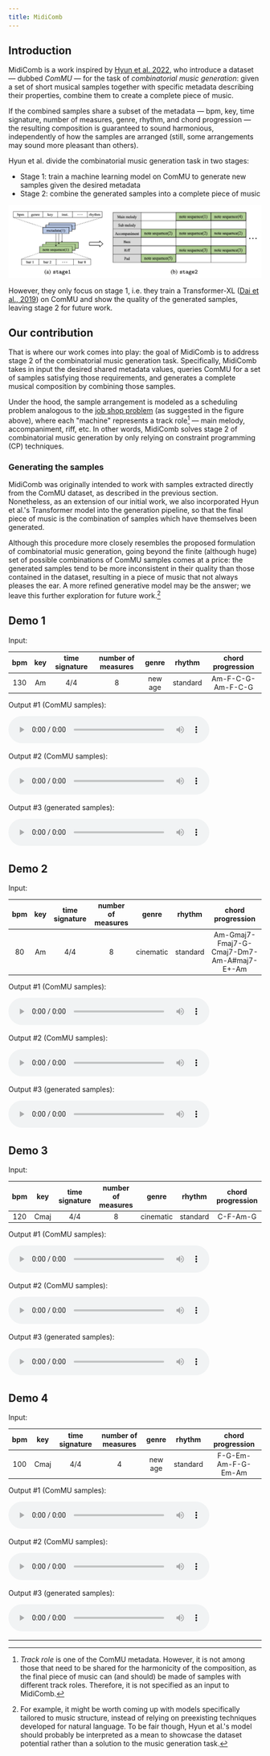 ```yaml
---
title: MidiComb
---
```


## Introduction

MidiComb is a work inspired by [Hyun et al. 2022](https://arxiv.org/abs/2211.09385), who introduce a dataset — dubbed *ComMU* — for the task of *combinatorial music generation*: given a set of short musical samples together with specific metadata describing their properties, combine them to create a complete piece of music. 

If the combined samples share a subset of the metadata — bpm, key, time signature, number of measures, genre, rhythm, and chord progression — the resulting composition is guaranteed to sound harmonious, independently of how the samples are arranged (still, some arrangements may sound more pleasant than others).

Hyun et al. divide the combinatorial music generation task in two stages:
- Stage 1: train a machine learning model on ComMU to generate new samples given the desired metadata
- Stage 2: combine the generated samples into a complete piece of music

![Hyun et al. 2022](assets/stages.png)

However, they only focus on stage 1, i.e. they train a Transformer-XL ([Dai et al., 2019](https://arxiv.org/abs/1901.02860)) on ComMU and show the quality of the generated samples, leaving stage 2 for future work.

## Our contribution

That is where our work comes into play: the goal of MidiComb is to address stage 2 of the combinatorial music generation task. Specifically, MidiComb takes in input the desired shared metadata values, queries ComMU for a set of samples satisfying those requirements, and generates a complete musical composition by combining those samples. 

Under the hood, the sample arrangement is modeled as a scheduling problem analogous to the [job shop problem](https://developers.google.com/optimization/scheduling/job_shop?hl=en) (as suggested in the figure above), where each "machine" represents a track role[^1] — main melody, accompaniment, riff, etc. In other words, MidiComb solves stage 2 of combinatorial music generation by only relying on constraint programming (CP) techniques.

### Generating the samples

MidiComb was originally intended to work with samples extracted directly from the ComMU dataset, as described in the previous section. Nonetheless, as an extension of our initial work, we also incorporated Hyun et al.'s Transformer model into the generation pipeline, so that the final piece of music is the combination of samples which have themselves been generated.

Although this procedure more closely resembles the proposed formulation of combinatorial music generation, going beyond the finite (although huge) set of possible combinations of ComMU samples comes at a price: the generated samples tend to be more inconsistent in their quality than those contained in the dataset, resulting in a piece of music that not always pleases the ear. A more refined generative model may be the answer; we leave this further exploration for future work.[^2]

[^1]: *Track role* is one of the ComMU metadata. However, it is not among those that need to be shared for the harmonicity of the composition, as the final piece of music can (and should) be made of samples with different track roles. Therefore, it is not specified as an input to MidiComb.

[^2]: For example, it might be worth coming up with models specifically tailored to music structure, instead of relying on preexisting techniques developed for natural language. To be fair though, Hyun et al.'s model should probably be interpreted as a mean to showcase the dataset potential rather than a solution to the music generation task.

## Demo 1

Input:

|bpm|key|time signature|number of measures|genre|rhythm|chord progression|
|:---:|:---:|:---:|:---:|:---:|:---:|:---:|
|130|Am|4/4|8|new age|standard|Am-F-C-G-Am-F-C-G|

Output #1 (ComMU samples):

<audio controls style="width: 400px;">
  <source src="assets/1a/tune.mp3" type="audio/mpeg">
</audio>

Output #2 (ComMU samples):

<audio controls style="width: 400px;">
  <source src="assets/1b/tune.mp3" type="audio/mpeg">
</audio>

Output #3 (generated samples):

<audio controls style="width: 400px;">
  <source src="assets/1c/tune.mp3" type="audio/mpeg">
</audio>

## Demo 2

Input:

|bpm|key|time signature|number of measures|genre|rhythm|chord progression|
|:---:|:---:|:---:|:---:|:---:|:---:|:---:|
|80|Am|4/4|8|cinematic|standard|Am-Gmaj7-Fmaj7-G-Cmaj7-Dm7-Am-A#maj7-E+-Am|

Output #1 (ComMU samples):

<audio controls style="width: 400px;">
  <source src="assets/2a/tune.mp3" type="audio/mpeg">
</audio>

Output #2 (ComMU samples):

<audio controls style="width: 400px;">
  <source src="assets/2b/tune.mp3" type="audio/mpeg">
</audio>

Output #3 (generated samples):

<audio controls style="width: 400px;">
  <source src="assets/2c/tune.mp3" type="audio/mpeg">
</audio>

## Demo 3

Input:

|bpm|key|time signature|number of measures|genre|rhythm|chord progression|
|:---:|:---:|:---:|:---:|:---:|:---:|:---:|
|120|Cmaj|4/4|8|cinematic|standard|C-F-Am-G|

Output #1 (ComMU samples):

<audio controls style="width: 400px;">
  <source src="assets/3a/tune.mp3" type="audio/mpeg">
</audio>

Output #2 (ComMU samples):

<audio controls style="width: 400px;">
  <source src="assets/3b/tune.mp3" type="audio/mpeg">
</audio>

Output #3 (generated samples):

<audio controls style="width: 400px;">
  <source src="assets/3c/tune.mp3" type="audio/mpeg">
</audio>

## Demo 4

Input:

|bpm|key|time signature|number of measures|genre|rhythm|chord progression|
|:---:|:---:|:---:|:---:|:---:|:---:|:---:|
|100|Cmaj|4/4|4|new age|standard|F-G-Em-Am-F-G-Em-Am|

Output #1 (ComMU samples):

<audio controls style="width: 400px;">
  <source src="assets/4a/tune.mp3" type="audio/mpeg">
</audio>

Output #2 (ComMU samples):

<audio controls style="width: 400px;">
  <source src="assets/4b/tune.mp3" type="audio/mpeg">
</audio>

Output #3 (generated samples):

<audio controls style="width: 400px;">
  <source src="assets/4c/tune.mp3" type="audio/mpeg">
</audio>

---
